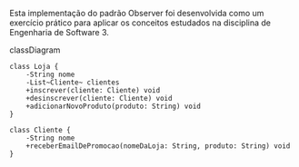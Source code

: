 Esta implementação do padrão Observer foi desenvolvida como um exercício prático para aplicar os conceitos estudados na disciplina de Engenharia de Software 3.


classDiagram

    class Loja {
        -String nome
        -List~Cliente~ clientes
        +inscrever(cliente: Cliente) void
        +desinscrever(cliente: Cliente) void
        +adicionarNovoProduto(produto: String) void
    }

    class Cliente {
        -String nome
        +receberEmailDePromocao(nomeDaLoja: String, produto: String) void
    }
